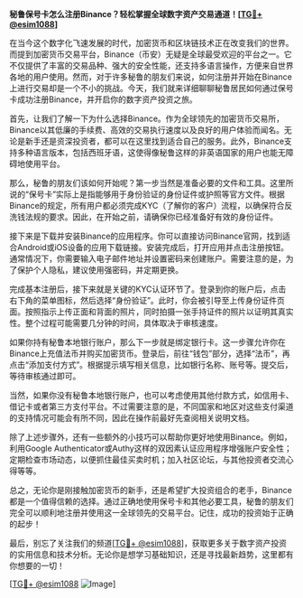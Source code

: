 **秘鲁保号卡怎么注册Binance？轻松掌握全球数字资产交易通道！[[TG💪+ @esim1088](https://t.me/s/esim1088)]**

在当今这个数字化飞速发展的时代，加密货币和区块链技术正在改变我们的世界。而提到加密货币交易平台，Binance（币安）无疑是全球最受欢迎的平台之一。它不仅提供了丰富的交易品种、强大的安全性能，还支持多语言操作，方便来自世界各地的用户使用。然而，对于许多秘鲁的朋友们来说，如何注册并开始在Binance上进行交易却是一个不小的挑战。今天，我们就来详细聊聊秘鲁居民如何通过保号卡成功注册Binance，并开启你的数字资产投资之旅。

首先，让我们了解一下为什么选择Binance。作为全球领先的加密货币交易所，Binance以其低廉的手续费、高效的交易执行速度以及良好的用户体验而闻名。无论是新手还是资深投资者，都可以在这里找到适合自己的服务。此外，Binance支持多种语言版本，包括西班牙语，这使得像秘鲁这样的非英语国家的用户也能无障碍地使用平台。

那么，秘鲁的朋友们该如何开始呢？第一步当然是准备必要的文件和工具。这里所说的“保号卡”实际上是指能够用于身份验证的身份证件或护照等官方文件。根据Binance的规定，所有用户都必须完成KYC（了解你的客户）流程，以确保符合反洗钱法规的要求。因此，在开始之前，请确保你已经准备好有效的身份证件。

接下来是下载并安装Binance的应用程序。你可以直接访问Binance官网，找到适合Android或iOS设备的应用下载链接。安装完成后，打开应用并点击注册按钮。通常情况下，你需要输入电子邮件地址并设置密码来创建账户。需要注意的是，为了保护个人隐私，建议使用强密码，并定期更换。

完成基本注册后，接下来就是关键的KYC认证环节了。登录到你的账户后，点击右下角的菜单图标，然后选择“身份验证”。此时，你会被引导至上传身份证件页面。按照指示上传正面和背面的照片，同时拍摄一张手持证件的照片以证明其真实性。整个过程可能需要几分钟的时间，具体取决于审核速度。

如果你持有秘鲁本地银行账户，那么下一步就是绑定银行卡。这一步骤允许你在Binance上充值法币并购买加密货币。登录后，前往“钱包”部分，选择“法币”，再点击“添加支付方式”。根据提示填写相关信息，比如银行名称、账号等。提交后，等待审核通过即可。

当然，如果你没有秘鲁本地银行账户，也可以考虑使用其他付款方式，如信用卡、借记卡或者第三方支付平台。不过需要注意的是，不同国家和地区对这些支付渠道的支持情况可能会有所不同，因此在操作前最好先查阅相关说明文档。

除了上述步骤外，还有一些额外的小技巧可以帮助你更好地使用Binance。例如，利用Google Authenticator或Authy这样的双因素认证应用程序增强账户安全性；定期检查市场动态，以便抓住最佳买卖时机；加入社区论坛，与其他投资者交流心得等等。

总之，无论你是刚接触加密货币的新手，还是希望扩大投资组合的老手，Binance都是一个值得信赖的选择。通过正确地使用保号卡和其他必要工具，秘鲁的朋友们完全可以顺利地注册并使用这一全球领先的交易平台。记住，成功的投资始于正确的起步！

最后，别忘了关注我们的频道[[TG💪+ @esim1088](https://t.me/s/esim1088)]，获取更多关于数字资产投资的实用信息和技术分析。无论你是想学习基础知识，还是寻找最新趋势，这里都有你想要的一切！

[[TG💪+ @esim1088](https://t.me/s/esim1088) ![Image](https://i.postimg.cc/4NQfJmqS/Snipaste-2025-05-13-00-14-12.png)]